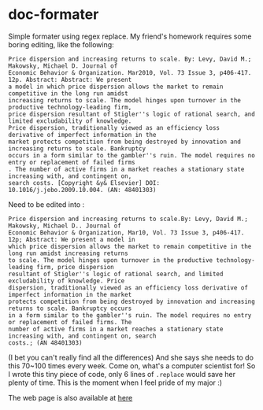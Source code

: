doc-formater
============

Simple formater using regex replace. My friend's homework requires some boring editing, like the following:

```
Price dispersion and increasing returns to scale. By: Levy, David M.; Makowsky, Michael D. Journal of
Economic Behavior & Organization. Mar2010, Vol. 73 Issue 3, p406-417. 12p. Abstract: Abstract: We present
a model in which price dispersion allows the market to remain competitive in the long run amidst
increasing returns to scale. The model hinges upon turnover in the productive technology-leading firm,
price dispersion resultant of Stigler''s logic of rational search, and limited excludability of knowledge.
Price dispersion, traditionally viewed as an efficiency loss derivative of imperfect information in the
market protects competition from being destroyed by innovation and increasing returns to scale. Bankruptcy
occurs in a form similar to the gambler''s ruin. The model requires no entry or replacement of failed firms
. The number of active firms in a market reaches a stationary state increasing with, and contingent on,
search costs. [Copyright &y& Elsevier] DOI: 10.1016/j.jebo.2009.10.004. (AN: 48401303)
```

Need to be edited into :

```
Price dispersion and increasing returns to scale.By: Levy, David M.; Makowsky, Michael D.. Journal of
Economic Behavior & Organization, Mar10, Vol. 73 Issue 3, p406-417. 12p; Abstract: We present a model in
which price dispersion allows the market to remain competitive in the long run amidst increasing returns
to scale. The model hinges upon turnover in the productive technology-leading firm, price dispersion
resultant of Stigler''s logic of rational search, and limited excludability of knowledge. Price
dispersion, traditionally viewed as an efficiency loss derivative of imperfect information in the market
protects competition from being destroyed by innovation and increasing returns to scale. Bankruptcy occurs
in a form similar to the gambler''s ruin. The model requires no entry or replacement of failed firms. The
number of active firms in a market reaches a stationary state increasing with, and contingent on, search
costs.; (AN 48401303)
```

(I bet you can't really find all the differences) And she says she needs to do this 70~100 times every week. Come on, what's a computer scientist for! So I wrote this tiny piece of code, only 6 lines of `.replace` would save her plenty of time. This is the moment when I feel pride of my major :)

The web page is also available at [here](https://dl.dropboxusercontent.com/u/49091023/web/doc-formater/page.html)

